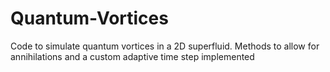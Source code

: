 # Quantum-Vortices
Code to simulate quantum vortices in a 2D superfluid. 
Methods to allow for annihilations and a custom adaptive time step implemented

